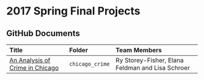 2017 Spring Final Projects
================

GitHub Documents
----------------

| Title                                                                                                                  | Folder          | Team Members                                     |
|:-----------------------------------------------------------------------------------------------------------------------|:----------------|:-------------------------------------------------|
| <a target="_blank" class="page-link" href="http://rpubs.com/ry_lisa_elana/chicago">An Analysis of Crime in Chicago</a> | `chicago_crime` | Ry Storey-Fisher, Elana Feldman and Lisa Schroer |
